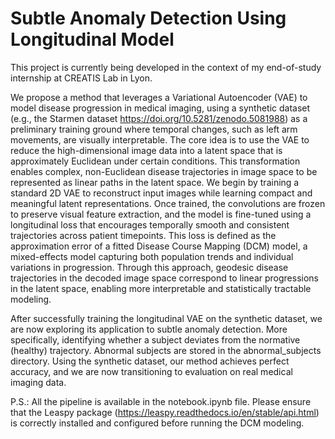 # Subtle Anomaly Detection Using Longitudinal Model


This project is currently being developed in the context of my end-of-study internship at CREATIS Lab in Lyon.

We propose a method that leverages a Variational Autoencoder (VAE) to model disease progression in medical imaging, using a synthetic dataset (e.g., the Starmen dataset https://doi.org/10.5281/zenodo.5081988) as a preliminary training ground where temporal changes, such as left arm movements, are visually interpretable. The core idea is to use the VAE to reduce the high-dimensional image data into a latent space that is approximately Euclidean under certain conditions. This transformation enables complex, non-Euclidean disease trajectories in image space to be represented as linear paths in the latent space. We begin by training a standard 2D VAE to reconstruct input images while learning compact and meaningful latent representations. Once trained, the convolutions are frozen to preserve visual feature extraction, and the model is fine-tuned using a longitudinal loss that encourages temporally smooth and consistent trajectories across patient timepoints. This loss is defined as the approximation error of a fitted Disease Course Mapping (DCM) model, a mixed-effects model capturing both population trends and individual variations in progression. Through this approach, geodesic disease trajectories in the decoded image space correspond to linear progressions in the latent space, enabling more interpretable and statistically tractable modeling.



After successfully training the longitudinal VAE on the synthetic dataset, we are now exploring its application to subtle anomaly detection. More specifically, identifying whether a subject deviates from the normative (healthy) trajectory. Abnormal subjects are stored in the abnormal_subjects directory. Using the synthetic dataset, our method achieves perfect accuracy, and we are now transitioning to evaluation on real medical imaging data.



P.S.: All the pipeline is available in the notebook.ipynb file. Please ensure that the Leaspy package (https://leaspy.readthedocs.io/en/stable/api.html) is correctly installed and configured before running the DCM modeling.
